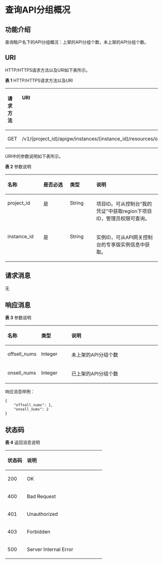 # 查询API分组概况<a name="ZH-CN_TOPIC_0000001082135207"></a>

## 功能介绍<a name="zh-cn_topic_0225568931_section3399625"></a>

查询租户名下的API分组概况：上架的API分组个数，未上架的API分组个数。

## URI<a name="zh-cn_topic_0225568931_section30596633"></a>

HTTP/HTTPS请求方法以及URI如下表所示。

**表 1**  HTTP/HTTPS请求方法以及URI

<a name="zh-cn_topic_0225568931_table53951889"></a>
<table><thead align="left"><tr id="zh-cn_topic_0225568931_row50990633"><th class="cellrowborder" valign="top" width="20%" id="mcps1.2.3.1.1"><p id="zh-cn_topic_0225568931_p36600634"><a name="zh-cn_topic_0225568931_p36600634"></a><a name="zh-cn_topic_0225568931_p36600634"></a>请求方法</p>
</th>
<th class="cellrowborder" valign="top" width="80%" id="mcps1.2.3.1.2"><p id="zh-cn_topic_0225568931_p11861416"><a name="zh-cn_topic_0225568931_p11861416"></a><a name="zh-cn_topic_0225568931_p11861416"></a>URI</p>
</th>
</tr>
</thead>
<tbody><tr id="zh-cn_topic_0225568931_row21250650"><td class="cellrowborder" valign="top" width="20%" headers="mcps1.2.3.1.1 "><p id="zh-cn_topic_0225568931_p43581113"><a name="zh-cn_topic_0225568931_p43581113"></a><a name="zh-cn_topic_0225568931_p43581113"></a>GET</p>
</td>
<td class="cellrowborder" valign="top" width="80%" headers="mcps1.2.3.1.2 "><p id="zh-cn_topic_0225568931_p40409260"><a name="zh-cn_topic_0225568931_p40409260"></a><a name="zh-cn_topic_0225568931_p40409260"></a>/v1/{project_id}/apigw/instances/{instance_id}/resources/outline/groups</p>
</td>
</tr>
</tbody>
</table>

URI中的参数说明如下表所示。

**表 2**  参数说明

<a name="zh-cn_topic_0225568931_table38510415"></a>
<table><thead align="left"><tr id="zh-cn_topic_0225568931_row62423067"><th class="cellrowborder" valign="top" width="23.46765323467653%" id="mcps1.2.5.1.1"><p id="zh-cn_topic_0225568931_p23103637"><a name="zh-cn_topic_0225568931_p23103637"></a><a name="zh-cn_topic_0225568931_p23103637"></a>名称</p>
</th>
<th class="cellrowborder" valign="top" width="17.348265173482652%" id="mcps1.2.5.1.2"><p id="zh-cn_topic_0225568931_p59455291"><a name="zh-cn_topic_0225568931_p59455291"></a><a name="zh-cn_topic_0225568931_p59455291"></a>是否必选</p>
</th>
<th class="cellrowborder" valign="top" width="17.348265173482652%" id="mcps1.2.5.1.3"><p id="zh-cn_topic_0225568931_p51149303"><a name="zh-cn_topic_0225568931_p51149303"></a><a name="zh-cn_topic_0225568931_p51149303"></a>类型</p>
</th>
<th class="cellrowborder" valign="top" width="41.835816418358164%" id="mcps1.2.5.1.4"><p id="zh-cn_topic_0225568931_p49452846"><a name="zh-cn_topic_0225568931_p49452846"></a><a name="zh-cn_topic_0225568931_p49452846"></a>说明</p>
</th>
</tr>
</thead>
<tbody><tr id="zh-cn_topic_0225568931_row46257610"><td class="cellrowborder" valign="top" width="23.46765323467653%" headers="mcps1.2.5.1.1 "><p id="zh-cn_topic_0225568931_p55878963"><a name="zh-cn_topic_0225568931_p55878963"></a><a name="zh-cn_topic_0225568931_p55878963"></a>project_id</p>
</td>
<td class="cellrowborder" valign="top" width="17.348265173482652%" headers="mcps1.2.5.1.2 "><p id="zh-cn_topic_0225568931_p29902160"><a name="zh-cn_topic_0225568931_p29902160"></a><a name="zh-cn_topic_0225568931_p29902160"></a>是</p>
</td>
<td class="cellrowborder" valign="top" width="17.348265173482652%" headers="mcps1.2.5.1.3 "><p id="zh-cn_topic_0225568931_p6155914"><a name="zh-cn_topic_0225568931_p6155914"></a><a name="zh-cn_topic_0225568931_p6155914"></a>String</p>
</td>
<td class="cellrowborder" valign="top" width="41.835816418358164%" headers="mcps1.2.5.1.4 "><p id="zh-cn_topic_0225568931_p28867016"><a name="zh-cn_topic_0225568931_p28867016"></a><a name="zh-cn_topic_0225568931_p28867016"></a>项目ID。可从控制台“我的凭证”中获取region下项目ID，管理员权限可查询。</p>
</td>
</tr>
<tr id="zh-cn_topic_0225568931_row7809161535314"><td class="cellrowborder" valign="top" width="23.46765323467653%" headers="mcps1.2.5.1.1 "><p id="zh-cn_topic_0225568931_p1780913159538"><a name="zh-cn_topic_0225568931_p1780913159538"></a><a name="zh-cn_topic_0225568931_p1780913159538"></a>instance_id</p>
</td>
<td class="cellrowborder" valign="top" width="17.348265173482652%" headers="mcps1.2.5.1.2 "><p id="zh-cn_topic_0225568931_p9809215115310"><a name="zh-cn_topic_0225568931_p9809215115310"></a><a name="zh-cn_topic_0225568931_p9809215115310"></a>是</p>
</td>
<td class="cellrowborder" valign="top" width="17.348265173482652%" headers="mcps1.2.5.1.3 "><p id="zh-cn_topic_0225568931_p1280914152538"><a name="zh-cn_topic_0225568931_p1280914152538"></a><a name="zh-cn_topic_0225568931_p1280914152538"></a>String</p>
</td>
<td class="cellrowborder" valign="top" width="41.835816418358164%" headers="mcps1.2.5.1.4 "><p id="zh-cn_topic_0225568931_p1880914157537"><a name="zh-cn_topic_0225568931_p1880914157537"></a><a name="zh-cn_topic_0225568931_p1880914157537"></a>实例ID，可从API网关控制台的专享版实例信息中获取。</p>
</td>
</tr>
</tbody>
</table>

## 请求消息<a name="zh-cn_topic_0225568931_section6934242"></a>

无

## 响应消息<a name="zh-cn_topic_0225568931_section24802735"></a>

**表 3**  参数说明

<a name="zh-cn_topic_0225568931_table25113310"></a>
<table><thead align="left"><tr id="zh-cn_topic_0225568931_row43584205"><th class="cellrowborder" valign="top" width="20%" id="mcps1.2.4.1.1"><p id="zh-cn_topic_0225568931_p40659732"><a name="zh-cn_topic_0225568931_p40659732"></a><a name="zh-cn_topic_0225568931_p40659732"></a>名称</p>
</th>
<th class="cellrowborder" valign="top" width="20%" id="mcps1.2.4.1.2"><p id="zh-cn_topic_0225568931_p5104024"><a name="zh-cn_topic_0225568931_p5104024"></a><a name="zh-cn_topic_0225568931_p5104024"></a>类型</p>
</th>
<th class="cellrowborder" valign="top" width="60%" id="mcps1.2.4.1.3"><p id="zh-cn_topic_0225568931_p10772800"><a name="zh-cn_topic_0225568931_p10772800"></a><a name="zh-cn_topic_0225568931_p10772800"></a>说明</p>
</th>
</tr>
</thead>
<tbody><tr id="zh-cn_topic_0225568931_row181621"><td class="cellrowborder" valign="top" width="20%" headers="mcps1.2.4.1.1 "><p id="zh-cn_topic_0225568931_p14711326"><a name="zh-cn_topic_0225568931_p14711326"></a><a name="zh-cn_topic_0225568931_p14711326"></a>offsell_nums</p>
</td>
<td class="cellrowborder" valign="top" width="20%" headers="mcps1.2.4.1.2 "><p id="zh-cn_topic_0225568931_p50766756"><a name="zh-cn_topic_0225568931_p50766756"></a><a name="zh-cn_topic_0225568931_p50766756"></a>Integer</p>
</td>
<td class="cellrowborder" valign="top" width="60%" headers="mcps1.2.4.1.3 "><p id="zh-cn_topic_0225568931_p18466542"><a name="zh-cn_topic_0225568931_p18466542"></a><a name="zh-cn_topic_0225568931_p18466542"></a>未上架的API分组个数</p>
</td>
</tr>
<tr id="zh-cn_topic_0225568931_row31981152"><td class="cellrowborder" valign="top" width="20%" headers="mcps1.2.4.1.1 "><p id="zh-cn_topic_0225568931_p40336524"><a name="zh-cn_topic_0225568931_p40336524"></a><a name="zh-cn_topic_0225568931_p40336524"></a>onsell_nums</p>
</td>
<td class="cellrowborder" valign="top" width="20%" headers="mcps1.2.4.1.2 "><p id="zh-cn_topic_0225568931_p46033008"><a name="zh-cn_topic_0225568931_p46033008"></a><a name="zh-cn_topic_0225568931_p46033008"></a>Integer</p>
</td>
<td class="cellrowborder" valign="top" width="60%" headers="mcps1.2.4.1.3 "><p id="zh-cn_topic_0225568931_p37686197"><a name="zh-cn_topic_0225568931_p37686197"></a><a name="zh-cn_topic_0225568931_p37686197"></a>已上架的API分组个数</p>
</td>
</tr>
</tbody>
</table>

响应消息样例：

```
{
	"offsell_nums": 1,
	"onsell_nums": 2
}
```

## 状态码<a name="zh-cn_topic_0225568931_section62408183"></a>

**表 4**  返回消息说明

<a name="zh-cn_topic_0225568931_table56899163"></a>
<table><thead align="left"><tr id="zh-cn_topic_0225568931_row33450687"><th class="cellrowborder" valign="top" width="20%" id="mcps1.2.3.1.1"><p id="zh-cn_topic_0225568931_p25151132"><a name="zh-cn_topic_0225568931_p25151132"></a><a name="zh-cn_topic_0225568931_p25151132"></a>状态码</p>
</th>
<th class="cellrowborder" valign="top" width="80%" id="mcps1.2.3.1.2"><p id="zh-cn_topic_0225568931_p23975830"><a name="zh-cn_topic_0225568931_p23975830"></a><a name="zh-cn_topic_0225568931_p23975830"></a>说明</p>
</th>
</tr>
</thead>
<tbody><tr id="zh-cn_topic_0225568931_row62994068"><td class="cellrowborder" valign="top" width="20%" headers="mcps1.2.3.1.1 "><p id="zh-cn_topic_0225568931_p2245887"><a name="zh-cn_topic_0225568931_p2245887"></a><a name="zh-cn_topic_0225568931_p2245887"></a>200</p>
</td>
<td class="cellrowborder" valign="top" width="80%" headers="mcps1.2.3.1.2 "><p id="zh-cn_topic_0225568931_p50988816"><a name="zh-cn_topic_0225568931_p50988816"></a><a name="zh-cn_topic_0225568931_p50988816"></a>OK</p>
</td>
</tr>
<tr id="zh-cn_topic_0225568931_row26639025"><td class="cellrowborder" valign="top" width="20%" headers="mcps1.2.3.1.1 "><p id="zh-cn_topic_0225568931_p10277386"><a name="zh-cn_topic_0225568931_p10277386"></a><a name="zh-cn_topic_0225568931_p10277386"></a>400</p>
</td>
<td class="cellrowborder" valign="top" width="80%" headers="mcps1.2.3.1.2 "><p id="zh-cn_topic_0225568931_p27161899"><a name="zh-cn_topic_0225568931_p27161899"></a><a name="zh-cn_topic_0225568931_p27161899"></a>Bad Request</p>
</td>
</tr>
<tr id="zh-cn_topic_0225568931_row43130502"><td class="cellrowborder" valign="top" width="20%" headers="mcps1.2.3.1.1 "><p id="zh-cn_topic_0225568931_p3909799"><a name="zh-cn_topic_0225568931_p3909799"></a><a name="zh-cn_topic_0225568931_p3909799"></a>401</p>
</td>
<td class="cellrowborder" valign="top" width="80%" headers="mcps1.2.3.1.2 "><p id="zh-cn_topic_0225568931_p48258341"><a name="zh-cn_topic_0225568931_p48258341"></a><a name="zh-cn_topic_0225568931_p48258341"></a>Unauthorized</p>
</td>
</tr>
<tr id="zh-cn_topic_0225568931_row31671890"><td class="cellrowborder" valign="top" width="20%" headers="mcps1.2.3.1.1 "><p id="zh-cn_topic_0225568931_p15286310"><a name="zh-cn_topic_0225568931_p15286310"></a><a name="zh-cn_topic_0225568931_p15286310"></a>403</p>
</td>
<td class="cellrowborder" valign="top" width="80%" headers="mcps1.2.3.1.2 "><p id="zh-cn_topic_0225568931_p13949586"><a name="zh-cn_topic_0225568931_p13949586"></a><a name="zh-cn_topic_0225568931_p13949586"></a>Forbidden</p>
</td>
</tr>
<tr id="zh-cn_topic_0225568931_row3648601"><td class="cellrowborder" valign="top" width="20%" headers="mcps1.2.3.1.1 "><p id="zh-cn_topic_0225568931_p27101273"><a name="zh-cn_topic_0225568931_p27101273"></a><a name="zh-cn_topic_0225568931_p27101273"></a>500</p>
</td>
<td class="cellrowborder" valign="top" width="80%" headers="mcps1.2.3.1.2 "><p id="zh-cn_topic_0225568931_p6744143"><a name="zh-cn_topic_0225568931_p6744143"></a><a name="zh-cn_topic_0225568931_p6744143"></a>Server Internal Error</p>
</td>
</tr>
</tbody>
</table>

